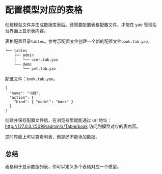 # 配置模型对应的表格

创建模型文件并生成数据库表后。还需要配置表格配置文件，才能在 yao 管理后台界面上显示表内容。

表格配置目录`tables`。参考示配置文件创建一个新的配置文件`book.tab.yao`。

```sh
└── tables
    ├── admin
    │   └── user.tab.yao
    └── demo
        └── pet.tab.yao
```

配置文件：`book.tab.yao`。

```jsonc
{
  "name": "书籍",
  "action": {
    "bind": { "model": "book" }
  }
}
```

创建并保存配置文件后，在浏览器里就能通过 url 地址：http://127.0.0.1:5099/admin/x/Table/book
访问到模型对应的表内容。

这时界面上可以查看列表，但是还不能添加数据。

## 总结

表格用于显示数据列表，你可以定义多个表格对应一个模型。
